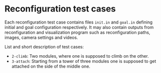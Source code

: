 # Reconfiguration test cases

Each reconfiguration test case contains files `init.in` and `goal.in` defining initial 
and goal configuration respectively. It may also contain outputs from reconfiguration
and visualization program such as reconfiguration paths, images, camera settings and videos.

List and short description of test cases:

* `2-climb`: Two modules, where one is supposed to climb on the other.
* `3-attach`: Starting from a tower of three modules one is supposed to get attached on 
the side of the middle one.


